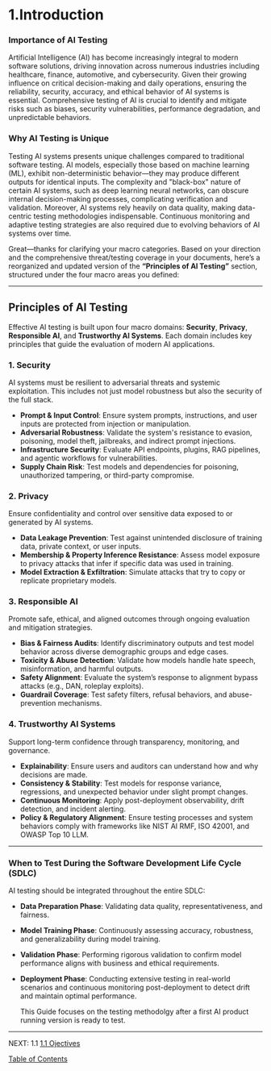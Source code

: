 # 1.Introduction

### Importance of AI Testing

Artificial Intelligence (AI) has become increasingly integral to modern software solutions, driving innovation across numerous industries including healthcare, finance, automotive, and cybersecurity. Given their growing influence on critical decision-making and daily operations, ensuring the reliability, security, accuracy, and ethical behavior of AI systems is essential. Comprehensive testing of AI is crucial to identify and mitigate risks such as biases, security vulnerabilities, performance degradation, and unpredictable behaviors.

### Why AI Testing is Unique

Testing AI systems presents unique challenges compared to traditional software testing. AI models, especially those based on machine learning (ML), exhibit non-deterministic behavior—they may produce different outputs for identical inputs. The complexity and "black-box" nature of certain AI systems, such as deep learning neural networks, can obscure internal decision-making processes, complicating verification and validation. Moreover, AI systems rely heavily on data quality, making data-centric testing methodologies indispensable. Continuous monitoring and adaptive testing strategies are also required due to evolving behaviors of AI systems over time.

Great—thanks for clarifying your macro categories. Based on your direction and the comprehensive threat/testing coverage in your documents, here’s a reorganized and updated version of the **“Principles of AI Testing”** section, structured under the four macro areas you defined:

---

## Principles of AI Testing

Effective AI testing is built upon four macro domains: **Security**, **Privacy**, **Responsible AI**, and **Trustworthy AI Systems**. Each domain includes key principles that guide the evaluation of modern AI applications.


### 1. Security

AI systems must be resilient to adversarial threats and systemic exploitation. This includes not just model robustness but also the security of the full stack.

- **Prompt & Input Control**: Ensure system prompts, instructions, and user inputs are protected from injection or manipulation.
- **Adversarial Robustness**: Validate the system's resistance to evasion, poisoning, model theft, jailbreaks, and indirect prompt injections.
- **Infrastructure Security**: Evaluate API endpoints, plugins, RAG pipelines, and agentic workflows for vulnerabilities.
- **Supply Chain Risk**: Test models and dependencies for poisoning, unauthorized tampering, or third-party compromise.


### 2. Privacy

Ensure confidentiality and control over sensitive data exposed to or generated by AI systems.

- **Data Leakage Prevention**: Test against unintended disclosure of training data, private context, or user inputs.
- **Membership & Property Inference Resistance**: Assess model exposure to privacy attacks that infer if specific data was used in training.
- **Model Extraction & Exfiltration**: Simulate attacks that try to copy or replicate proprietary models.


### 3. Responsible AI

Promote safe, ethical, and aligned outcomes through ongoing evaluation and mitigation strategies.

- **Bias & Fairness Audits**: Identify discriminatory outputs and test model behavior across diverse demographic groups and edge cases.
- **Toxicity & Abuse Detection**: Validate how models handle hate speech, misinformation, and harmful outputs.
- **Safety Alignment**: Evaluate the system’s response to alignment bypass attacks (e.g., DAN, roleplay exploits).
- **Guardrail Coverage**: Test safety filters, refusal behaviors, and abuse-prevention mechanisms.


### 4. Trustworthy AI Systems

Support long-term confidence through transparency, monitoring, and governance.

- **Explainability**: Ensure users and auditors can understand how and why decisions are made.
- **Consistency & Stability**: Test models for response variance, regressions, and unexpected behavior under slight prompt changes.
- **Continuous Monitoring**: Apply post-deployment observability, drift detection, and incident alerting.
- **Policy & Regulatory Alignment**: Ensure testing processes and system behaviors comply with frameworks like NIST AI RMF, ISO 42001, and OWASP Top 10 LLM.

---


### When to Test During the Software Development Life Cycle (SDLC)

AI testing should be integrated throughout the entire SDLC:

- **Data Preparation Phase**: Validating data quality, representativeness, and fairness.
- **Model Training Phase**: Continuously assessing accuracy, robustness, and generalizability during model training.
- **Validation Phase**: Performing rigorous validation to confirm model performance aligns with business and ethical requirements.
- **Deployment Phase**: Conducting extensive testing in real-world scenarios and continuous monitoring post-deployment to detect drift and maintain optimal performance.

  This Guide focuses on the testing methodolgy after a first AI product running version is ready to test.

---
NEXT:
1.1 [1.1 Ojectives](1.2Objectives.md)

[Table of Contents](/Document/README.md)
